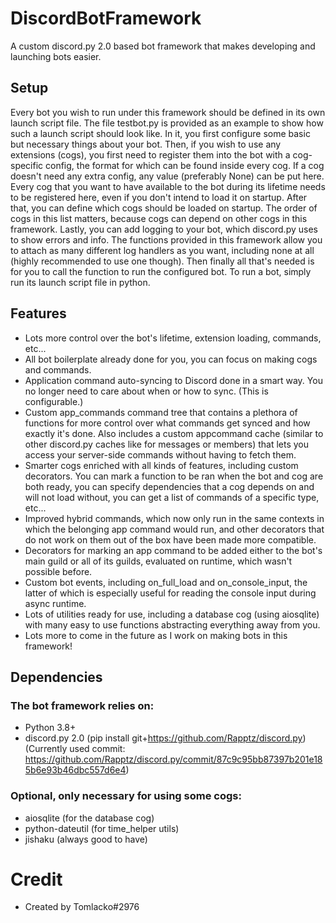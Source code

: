 # DiscordBotFramework
A custom discord.py 2.0 based bot framework that makes developing and launching bots easier.

## Setup
Every bot you wish to run under this framework should be defined in its own launch script file. The file testbot.py is provided as an example to show how such a launch script should look like. In it, you first configure some basic but necessary things about your bot. Then, if you wish to use any extensions (cogs), you first need to register them into the bot with a cog-specific config, the format for which can be found inside every cog. If a cog doesn't need any extra config, any value (preferably None) can be put here. Every cog that you want to have available to the bot during its lifetime needs to be registered here, even if you don't intend to load it on startup. After that, you can define which cogs should be loaded on startup. The order of cogs in this list matters, because cogs can depend on other cogs in this framework. Lastly, you can add logging to your bot, which discord.py uses to show errors and info. The functions provided in this framework allow you to attach as many different log handlers as you want, including none at all (highly recommended to use one though). Then finally all that's needed is for you to call the function to run the configured bot. To run a bot, simply run its launch script file in python.

## Features
- Lots more control over the bot's lifetime, extension loading, commands, etc...
- All bot boilerplate already done for you, you can focus on making cogs and commands.
- Application command auto-syncing to Discord done in a smart way. You no longer need to care about when or how to sync. (This is configurable.)
- Custom app_commands command tree that contains a plethora of functions for more control over what commands get synced and how exactly it's done. Also includes a custom appcommand cache (similar to other discord.py caches like for messages or members) that lets you access your server-side commands without having to fetch them.
- Smarter cogs enriched with all kinds of features, including custom decorators. You can mark a function to be ran when the bot and cog are both ready, you can specify dependencies that a cog depends on and will not load without, you can get a list of commands of a specific type, etc...
- Improved hybrid commands, which now only run in the same contexts in which the belonging app command would run, and other decorators that do not work on them out of the box have been made more compatible.
- Decorators for marking an app command to be added either to the bot's main guild or all of its guilds, evaluated on runtime, which wasn't possible before.
- Custom bot events, including on_full_load and on_console_input, the latter of which is especially useful for reading the console input during async runtime.
- Lots of utilities ready for use, including a database cog (using aiosqlite) with many easy to use functions abstracting everything away from you.
- Lots more to come in the future as I work on making bots in this framework!

## Dependencies
### The bot framework relies on:
- Python 3.8+
- discord.py 2.0 (pip install git+https://github.com/Rapptz/discord.py)
  (Currently used commit: https://github.com/Rapptz/discord.py/commit/87c9c95bb87397b201e185b6e93b46dbc557d6e4)
### Optional, only necessary for using some cogs:
- aiosqlite (for the database cog)
- python-dateutil (for time_helper utils)
- jishaku (always good to have)

# Credit
- Created by Tomlacko#2976
